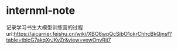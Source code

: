 ﻿# internml-note
 记录学习书生大模型训练营的过程
 url:https://aicarrier.feishu.cn/wiki/XBO6wpQcSibO1okrChhcBkQjnsf?table=tblcG7akqXrJKvZr&view=vewOnvRii7
